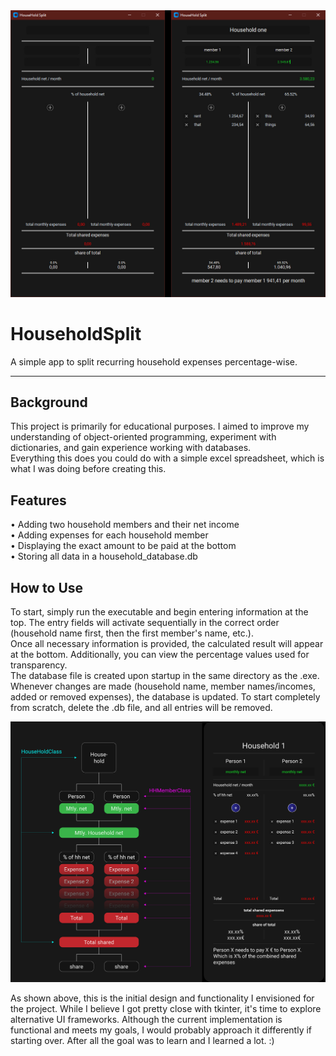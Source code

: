 <img src="./doc_img/example.jpg">

# HouseholdSplit
A simple app to split recurring household expenses percentage-wise.

---

## Background

This project is primarily for educational purposes. I aimed to improve my understanding of object-oriented programming, experiment with dictionaries, and gain experience working with databases.<br> Everything this does you could do with a simple excel spreadsheet, which is what I was doing before creating this.

## Features

•	Adding two household members and their net income<br>
•	Adding expenses for each household member<br>
•	Displaying the exact amount to be paid at the bottom<br>
•	Storing all data in a household_database.db<br>

## How to Use

To start, simply run the executable and begin entering information at the top. The entry fields will activate sequentially in the correct order (household name first, then the first member's name, etc.).<br>
Once all necessary information is provided, the calculated result will appear at the bottom. Additionally, you can view the percentage values used for transparency.<br>
The database file is created upon startup in the same directory as the .exe. Whenever changes are made (household name, member names/incomes, added or removed expenses), the database is updated. To start completely from scratch, delete the .db file, and all entries will be removed.

<img src="./doc_img/layout.jpg">

As shown above, this is the initial design and functionality I envisioned for the project. While I believe I got pretty close with tkinter, it's time to explore alternative UI frameworks. Although the current implementation is functional and meets my goals, I would probably approach it differently if starting over. After all the goal was to learn and I learned a lot. :)
